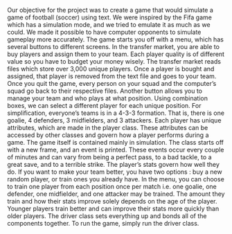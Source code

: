 Our objective for the project was to create a game that would simulate a game of football (soccer) using text. We were inspired by the Fifa game which has a simulation mode, and we tried to emulate it as much as we could. We made it possible to have computer opponents to simulate gameplay more accurately. The game starts you off with a menu, which has several buttons to different screens. In the transfer market, you are able to buy players and assign them to your team. Each player quality is of different value so you have to budget your money wisely. The transfer market reads files which store over 3,000 unique players. Once a player is bought and assigned, that player is removed from the text file and goes to your team. Once you quit the game, every person on your squad and the computer’s squad go back to their respective files. Another button allows you to manage your team and who plays at what position. Using combination boxes, we can select a different player for each unique position. For simplification, everyone’s teams is in a 4-3-3 formation. That is, there is one goalie, 4 defenders, 3 midfielders, and 3 attackers. Each player has unique attributes, which are made in the player class. These attributes can be accessed by other classes and govern how a player performs during a game. The game itself is contained mainly in simulation. The class starts off with a new frame, and an event is printed. These events occur every couple of minutes and can vary from being a perfect pass, to a bad tackle, to a great save, and to a terrible strike. The player’s stats govern how well they do. If you want to make your team better, you have two options : buy a new random player, or train ones you already have. In the menu, you can choose to train one player from each position once per match i.e. one goalie, one defender, one midfielder, and one attacker may be trained. The amount they train and how their stats improve solely depends on the age of the player. Younger players train better and can improve their stats more quickly than older players. The driver class sets everything up and bonds all of the components together. To run the game, simply run the driver class.
